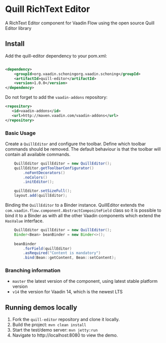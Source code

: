 # Quill RichText Editor

A RichText Editor component for Vaadin Flow using the open source Quill Editor library

## Install

Add the quill-editor dependency to your pom.xml:

```xml

<dependency>
    <groupId>org.vaadin.schoningorg.vaadin.schoning</groupId>
    <artifactId>quill-editor</artifactId>
    <version>1.0.0</version>
</dependency>
```
Do not forget to add the `vaadin-addons` repository:
```xml
<repository>
   <id>vaadin-addons</id>
   <url>http://maven.vaadin.com/vaadin-addons</url>
</repository>
```

### Basic Usage

Create a `QuillEditor` and configure the toolbar. Define which toolbar commands
should be removed. The default behaviour is that the toolbar will contain all 
available commands.
```java
    QuillEditor quillEditor = new QuillEditor();
    quillEditor.getToolbarConfigurator()
        .noFontDecorators()
        .noColors()
        .initEditor();

    quillEditor.setSizeFull();
    layout.add(quillEditor);
```
Binding the `QuillEditor` to a Binder<T> instance. QuillEditor extends the
`com.vaadin.flow.component.AbstractCompositeField` class so it is possible to
bind it to a Binder as with all the other Vaadin components which extend the 
`HasValue` interface.
```java
    QuillEditor quillEditor = new QuillEditor();
    Binder<Bean> beanBinder = new Binder<>();
    
    beanBinder
        .forField(quillEditor)
        .asRequired("Content is mandatory")
        .bind(Bean::getContent, Bean::setContent);

```

### Branching information

* `master` the latest version of the component, using latest stable platform version
* `v14` the version for Vaadin 14, which is the newest LTS  

## Running demos locally

1. Fork the `quill-editor` repository and clone it locally.
1. Build the project: `mvn clean install`
1. Start the test/demo server: `mvn jetty:run`
1. Navigate to http://localhost:8080 to view the demo.
